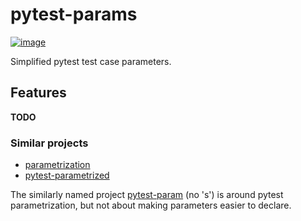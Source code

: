 # pytest-params

[![image](https://img.shields.io/pypi/v/pytest_params.svg)](https://pypi.python.org/pypi/pytest_params)

Simplified pytest test case parameters.

## Features

**TODO**

### Similar projects

* [parametrization](https://github.com/singular-labs/parametrization)
* [pytest-parametrized](https://github.com/coady/pytest-parametrized)

The similarly named project [pytest-param](https://github.com/cr3/pytest-param) (no 's') is around
pytest parametrization, but not about making parameters easier to declare.
